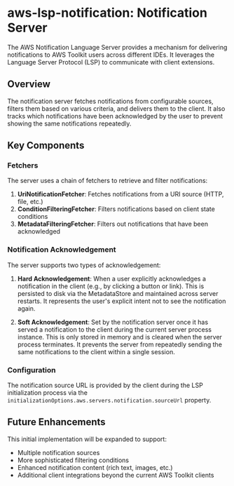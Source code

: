 # aws-lsp-notification: Notification Server

The AWS Notification Language Server provides a mechanism for delivering notifications to AWS Toolkit users across different IDEs. It leverages the Language Server Protocol (LSP) to communicate with client extensions.

## Overview

The notification server fetches notifications from configurable sources, filters them based on various criteria, and delivers them to the client. It also tracks which notifications have been acknowledged by the user to prevent showing the same notifications repeatedly.

## Key Components

### Fetchers

The server uses a chain of fetchers to retrieve and filter notifications:

1. **UriNotificationFetcher**: Fetches notifications from a URI source (HTTP, file, etc.)
2. **ConditionFilteringFetcher**: Filters notifications based on client state conditions
3. **MetadataFilteringFetcher**: Filters out notifications that have been acknowledged

### Notification Acknowledgement

The server supports two types of acknowledgement:

1. **Hard Acknowledgement**: When a user explicitly acknowledges a notification in the client (e.g., by clicking a button or link). This is persisted to disk via the MetadataStore and maintained across server restarts. It represents the user's explicit intent not to see the notification again.

2. **Soft Acknowledgement**: Set by the notification server once it has served a notification to the client during the current server process instance. This is only stored in memory and is cleared when the server process terminates. It prevents the server from repeatedly sending the same notifications to the client within a single session.

### Configuration

The notification source URL is provided by the client during the LSP initialization process via the `initializationOptions.aws.servers.notification.sourceUrl` property.

## Future Enhancements

This initial implementation will be expanded to support:

- Multiple notification sources
- More sophisticated filtering conditions
- Enhanced notification content (rich text, images, etc.)
- Additional client integrations beyond the current AWS Toolkit clients